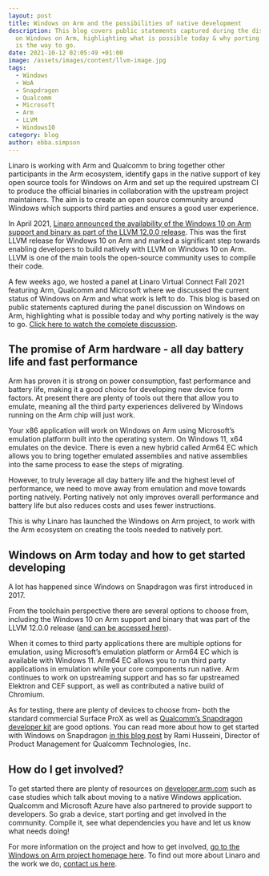 ```yaml
---
layout: post
title: Windows on Arm and the possibilities of native development
description: This blog covers public statements captured during the discussion
  on Windows on Arm, highlighting what is possible today & why porting natively
  is the way to go.
date: 2021-10-12 02:05:49 +01:00
image: /assets/images/content/llvm-image.jpg
tags:
  - Windows
  - WoA
  - Snapdragon
  - Qualcomm
  - Microsoft
  - Arm
  - LLVM
  - Windows10
category: blog
author: ebba.simpson
---
```

Linaro is working with Arm and Qualcomm to bring together other participants in the Arm ecosystem, identify gaps in the native support of key open source tools for Windows on Arm and set up the required upstream CI to produce the official binaries in collaboration with the upstream project maintainers. The aim is to create an open source community around Windows which supports third parties and ensures a good user experience. 

In April 2021, [Linaro announced the availability of the Windows 10 on Arm support and binary as part of the LLVM 12.0.0 release](https://www.linaro.org/news/linaro-arm-and-qualcomm-collaborate-to-enable-native-llvm-for-windows-10-on-arm/). This was the first LLVM release for Windows 10 on Arm and marked a significant step towards enabling developers to build natively with LLVM on Windows 10 on Arm. LLVM is one of the main tools the open-source community uses to compile their code. 

A few weeks ago, we hosted a panel at Linaro Virtual Connect Fall 2021 featuring Arm, Qualcomm and Microsoft where we discussed the current status of Windows on Arm and what work is left to do. This blog is based on public statements captured during the panel discussion on Windows on Arm, highlighting what is possible today and why porting natively is the way to go. [Click here to watch the complete discussion](https://resources.linaro.org/en/resource/jd7koxXDVxABYdZxK5h3xF). 

## The promise of Arm hardware - all day battery life and fast performance

Arm has proven it is strong on power consumption, fast performance and battery life, making it a good choice for developing new device form factors. At present there are plenty of tools out there that allow you to emulate, meaning all the third party experiences delivered by Windows running on the Arm chip will just work.  

Your x86 application will work on Windows on Arm using Microsoft’s emulation platform built into the operating system. On Windows 11, x64 emulates on the device. There is even a new hybrid called Arm64 EC which allows you to bring together emulated assemblies and native assemblies into the same process to ease the steps of migrating. 

However, to truly leverage all day battery life and the highest level of performance, we need to move away from emulation and move towards porting natively. Porting natively not only improves overall performance and battery life but also reduces costs and uses fewer instructions. 

This is why Linaro has launched the Windows on Arm project, to work with the Arm ecosystem on creating the tools needed to natively port. 

## Windows on Arm today and how to get started developing

A lot has happened since Windows on Snapdragon was first introduced in 2017. 

From the toolchain perspective there are several options to choose from, including the Windows 10 on Arm support and binary that was part of the LLVM 12.0.0 release ([and can be accessed here](https://www.linaro.org/downloads/#gnu_and_llvm)). 

When it comes to third party applications there are multiple options for emulation, using Microsoft’s emulation platform or Arm64 EC which is available with Windows 11. Arm64 EC allows you to run third party applications in emulation while your core components run native. Arm continues to work on upstreaming support and has so far upstreamed Elektron and CEF support, as well as contributed a native build of Chromium. 

As for testing, there are plenty of devices to choose from- both the standard commercial Surface ProX as well as [Qualcomm’s Snapdragon developer kit](https://developer.qualcomm.com/hardware/windows-on-snapdragon/snapdragon-developer-kit) are good options. You can read more about how to get started with Windows on Snapdragon [in this blog post](https://developer.qualcomm.com/blog/windows-snapdragon-developer-highlights) by Rami Husseini, Director of Product Management for Qualcomm Technologies, Inc.  

## How do I get involved?

To get started there are plenty of resources on [developer.arm.com](https://developer.arm.com/) such as case studies which talk about moving to a native Windows application. Qualcomm and Microsoft Azure have also partnered to provide support to developers. So grab a device, start porting and get involved in the community. Compile it, see what dependencies you have and let us know what needs doing!

For more information on the project and how to get involved, [go to the Windows on Arm project homepage here](https://linaro.atlassian.net/wiki/spaces/WOAR/overview). To find out more about Linaro and the work we do, [contact us here](https://www.linaro.org/contact/).